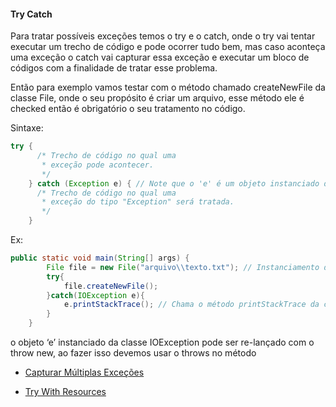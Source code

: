#### Try Catch

Para tratar possíveis exceções temos o try e o catch, onde o try vai tentar executar um trecho de código e pode ocorrer tudo bem, mas caso aconteça uma exceção o catch vai capturar essa exceção e executar um bloco de códigos com a finalidade de tratar esse problema.

Então para exemplo vamos testar com o método chamado createNewFile da classe File, onde o seu propósito é criar um arquivo, esse método ele é checked então é obrigatório o seu tratamento no código.

Sintaxe:

```java
try {
      /* Trecho de código no qual uma
       * exceção pode acontecer.
       */
    } catch (Exception e) { // Note que o 'e' é um objeto instanciado da classe Exception
      /* Trecho de código no qual uma
       * exceção do tipo "Exception" será tratada.
       */
    }
```

Ex:

```java
public static void main(String[] args) {
        File file = new File("arquivo\\texto.txt"); // Instanciamento da classe FILE
        try{ 
            file.createNewFile();
        }catch(IOException e){ 
	        e.printStackTrace(); // Chama o método printStackTrace da classe Exception já que IOExceptions é uma subclasse de Exception
        }
    }
```

o objeto ‘e’ instanciado da classe IOException pode ser re-lançado com o throw new, ao fazer isso devemos usar o throws no método

- [Capturar Múltiplas Exceções](multiplas.md)

- [Try With Resources](trywithr.md)